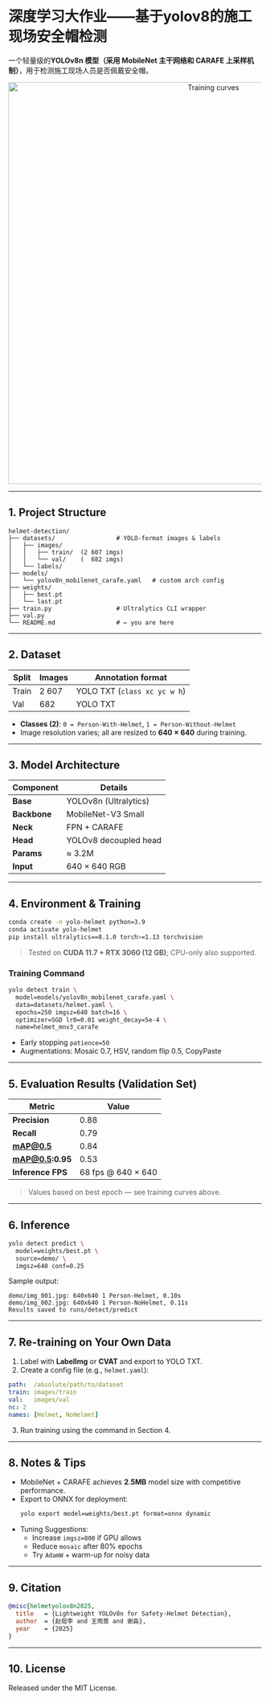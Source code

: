 # 深度学习大作业——基于yolov8的施工现场安全帽检测

一个轻量级的**YOLOv8n 模型（采用 MobileNet 主干网络和 CARAFE 上采样机制）**，用于检测施工现场人员是否佩戴安全帽。

<p align="center">
  <img src="docs/train_curves.png" alt="Training curves" width="800">
</p>

---

## 1. Project Structure

```
helmet-detection/
├── datasets/                 # YOLO-format images & labels
│   ├── images/
│   │   ├── train/  (2 607 imgs)
│   │   └── val/    (  682 imgs)
│   └── labels/
├── models/
│   └── yolov8n_mobilenet_carafe.yaml   # custom arch config
├── weights/
│   ├── best.pt
│   └── last.pt
├── train.py                  # Ultralytics CLI wrapper
├── val.py
└── README.md                 # ← you are here
```

---

## 2. Dataset

| Split | Images | Annotation format |
|-------|--------|-------------------|
| Train | 2 607  | YOLO TXT (`class xc yc w h`) |
| Val   |   682  | YOLO TXT |

- **Classes (2)**: `0 = Person-With-Helmet`, `1 = Person-Without-Helmet`
- Image resolution varies; all are resized to **640 × 640** during training.

---

## 3. Model Architecture

| Component   | Details |
|-------------|---------|
| **Base**    | YOLOv8n (Ultralytics) |
| **Backbone**| MobileNet-V3 Small |
| **Neck**    | FPN + CARAFE |
| **Head**    | YOLOv8 decoupled head |
| **Params**  | ≈ 3.2M |
| **Input**   | 640 × 640 RGB |

---

## 4. Environment & Training

```bash
conda create -n yolo-helmet python=3.9
conda activate yolo-helmet
pip install ultralytics==8.1.0 torch>=1.13 torchvision
```

> Tested on **CUDA 11.7 + RTX 3060 (12 GB)**; CPU-only also supported.

###  Training Command

```bash
yolo detect train \
  model=models/yolov8n_mobilenet_carafe.yaml \
  data=datasets/helmet.yaml \
  epochs=250 imgsz=640 batch=16 \
  optimizer=SGD lr0=0.01 weight_decay=5e-4 \
  name=helmet_mnv3_carafe
```

- Early stopping `patience=50`
- Augmentations: Mosaic 0.7, HSV, random flip 0.5, CopyPaste

---

## 5. Evaluation Results (Validation Set)

| Metric          | Value                |
|------------------|----------------------|
| **Precision**     | 0.88                 |
| **Recall**        | 0.79                 |
| **mAP@0.5**       | 0.84                 |
| **mAP@0.5:0.95**  | 0.53                 |
| **Inference FPS** | 68 fps @ 640 × 640  |

>  Values based on best epoch — see training curves above.

---

## 6. Inference

```bash
yolo detect predict \
  model=weights/best.pt \
  source=demo/ \
  imgsz=640 conf=0.25
```

Sample output:

```
demo/img_001.jpg: 640x640 1 Person-Helmet, 0.10s  
demo/img_002.jpg: 640x640 1 Person-NoHelmet, 0.11s  
Results saved to runs/detect/predict
```

---

## 7. Re-training on Your Own Data

1. Label with **LabelImg** or **CVAT** and export to YOLO TXT.
2. Create a config file (e.g., `helmet.yaml`):

```yaml
path:  /absolute/path/to/dataset
train: images/train
val:   images/val
nc: 2
names: [Helmet, NoHelmet]
```

3. Run training using the command in Section 4.

---

## 8. Notes & Tips

- MobileNet + CARAFE achieves **2.5MB** model size with competitive performance.
- Export to ONNX for deployment:
  ```bash
  yolo export model=weights/best.pt format=onnx dynamic
  ```
- Tuning Suggestions:
  - Increase `imgsz=800` if GPU allows
  - Reduce `mosaic` after 80% epochs
  - Try `AdamW` + warm-up for noisy data

---

## 9. Citation

```bibtex
@misc{helmetyolov8n2025,
  title   = {Lightweight YOLOv8n for Safety-Helmet Detection},
  author  = {赵珽李 and 王雨意 and 谢淼},
  year    = {2025}
}
```

---

## 10. License

Released under the MIT License.

